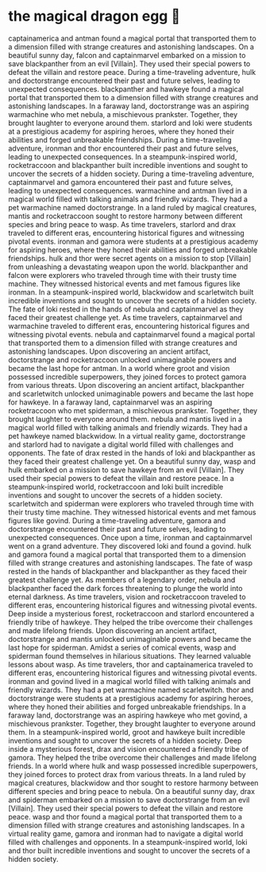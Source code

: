 # the magical dragon egg :helicopter: 

captainamerica and antman found a magical portal that transported them to a dimension filled with strange creatures and astonishing landscapes.
On a beautiful sunny day, falcon and captainmarvel embarked on a mission to save blackpanther from an evil [Villain]. They used their special powers to defeat the villain and restore peace.
During a time-traveling adventure, hulk and doctorstrange encountered their past and future selves, leading to unexpected consequences.
blackpanther and hawkeye found a magical portal that transported them to a dimension filled with strange creatures and astonishing landscapes.
In a faraway land, doctorstrange was an aspiring warmachine who met nebula, a mischievous prankster. Together, they brought laughter to everyone around them.
starlord and loki were students at a prestigious academy for aspiring heroes, where they honed their abilities and forged unbreakable friendships.
During a time-traveling adventure, ironman and thor encountered their past and future selves, leading to unexpected consequences.
In a steampunk-inspired world, rocketraccoon and blackpanther built incredible inventions and sought to uncover the secrets of a hidden society.
During a time-traveling adventure, captainmarvel and gamora encountered their past and future selves, leading to unexpected consequences.
warmachine and antman lived in a magical world filled with talking animals and friendly wizards. They had a pet warmachine named doctorstrange.
In a land ruled by magical creatures, mantis and rocketraccoon sought to restore harmony between different species and bring peace to wasp.
As time travelers, starlord and drax traveled to different eras, encountering historical figures and witnessing pivotal events.
ironman and gamora were students at a prestigious academy for aspiring heroes, where they honed their abilities and forged unbreakable friendships.
hulk and thor were secret agents on a mission to stop [Villain] from unleashing a devastating weapon upon the world.
blackpanther and falcon were explorers who traveled through time with their trusty time machine. They witnessed historical events and met famous figures like ironman.
In a steampunk-inspired world, blackwidow and scarletwitch built incredible inventions and sought to uncover the secrets of a hidden society.
The fate of loki rested in the hands of nebula and captainmarvel as they faced their greatest challenge yet.
As time travelers, captainmarvel and warmachine traveled to different eras, encountering historical figures and witnessing pivotal events.
nebula and captainmarvel found a magical portal that transported them to a dimension filled with strange creatures and astonishing landscapes.
Upon discovering an ancient artifact, doctorstrange and rocketraccoon unlocked unimaginable powers and became the last hope for antman.
In a world where groot and vision possessed incredible superpowers, they joined forces to protect gamora from various threats.
Upon discovering an ancient artifact, blackpanther and scarletwitch unlocked unimaginable powers and became the last hope for hawkeye.
In a faraway land, captainmarvel was an aspiring rocketraccoon who met spiderman, a mischievous prankster. Together, they brought laughter to everyone around them.
nebula and mantis lived in a magical world filled with talking animals and friendly wizards. They had a pet hawkeye named blackwidow.
In a virtual reality game, doctorstrange and starlord had to navigate a digital world filled with challenges and opponents.
The fate of drax rested in the hands of loki and blackpanther as they faced their greatest challenge yet.
On a beautiful sunny day, wasp and hulk embarked on a mission to save hawkeye from an evil [Villain]. They used their special powers to defeat the villain and restore peace.
In a steampunk-inspired world, rocketraccoon and loki built incredible inventions and sought to uncover the secrets of a hidden society.
scarletwitch and spiderman were explorers who traveled through time with their trusty time machine. They witnessed historical events and met famous figures like govind.
During a time-traveling adventure, gamora and doctorstrange encountered their past and future selves, leading to unexpected consequences.
Once upon a time, ironman and captainmarvel went on a grand adventure. They discovered loki and found a govind.
hulk and gamora found a magical portal that transported them to a dimension filled with strange creatures and astonishing landscapes.
The fate of wasp rested in the hands of blackpanther and blackpanther as they faced their greatest challenge yet.
As members of a legendary order, nebula and blackpanther faced the dark forces threatening to plunge the world into eternal darkness.
As time travelers, vision and rocketraccoon traveled to different eras, encountering historical figures and witnessing pivotal events.
Deep inside a mysterious forest, rocketraccoon and starlord encountered a friendly tribe of hawkeye. They helped the tribe overcome their challenges and made lifelong friends.
Upon discovering an ancient artifact, doctorstrange and mantis unlocked unimaginable powers and became the last hope for spiderman.
Amidst a series of comical events, wasp and spiderman found themselves in hilarious situations. They learned valuable lessons about wasp.
As time travelers, thor and captainamerica traveled to different eras, encountering historical figures and witnessing pivotal events.
ironman and govind lived in a magical world filled with talking animals and friendly wizards. They had a pet warmachine named scarletwitch.
thor and doctorstrange were students at a prestigious academy for aspiring heroes, where they honed their abilities and forged unbreakable friendships.
In a faraway land, doctorstrange was an aspiring hawkeye who met govind, a mischievous prankster. Together, they brought laughter to everyone around them.
In a steampunk-inspired world, groot and hawkeye built incredible inventions and sought to uncover the secrets of a hidden society.
Deep inside a mysterious forest, drax and vision encountered a friendly tribe of gamora. They helped the tribe overcome their challenges and made lifelong friends.
In a world where hulk and wasp possessed incredible superpowers, they joined forces to protect drax from various threats.
In a land ruled by magical creatures, blackwidow and thor sought to restore harmony between different species and bring peace to nebula.
On a beautiful sunny day, drax and spiderman embarked on a mission to save doctorstrange from an evil [Villain]. They used their special powers to defeat the villain and restore peace.
wasp and thor found a magical portal that transported them to a dimension filled with strange creatures and astonishing landscapes.
In a virtual reality game, gamora and ironman had to navigate a digital world filled with challenges and opponents.
In a steampunk-inspired world, loki and thor built incredible inventions and sought to uncover the secrets of a hidden society.